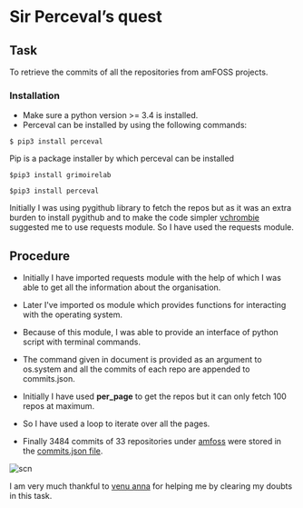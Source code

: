 # Sir Perceval’s quest

## Task
To retrieve the commits of all the repositories from amFOSS projects.




### **Installation**
*  Make sure a python version >= 3.4 is installed.
*  Perceval can be installed by using the following commands:

 `$ pip3 install perceval`

Pip is a package installer by which perceval can be installed

 ` $pip3 install grimoirelab `
   
 ` $pip3 install perceval `

Initially I was using pygithub library to fetch the repos but as it was an extra burden to install pygithub and to make the code simpler [vchrombie](https://github.com/vchrombie) suggested me to use requests module. So I have used the requests module.
## Procedure

* Initially I have imported requests module with the help of which I was able to get all the information about the organisation.
* Later I've imported os module which provides functions for interacting with the operating system.
* Because of this module, I was able to provide an interface of python script with terminal commands. 
* The command given in document is provided as an argument to os.system and all the commits of each repo are appended to commits.json.
* Initially I have used **per_page** to get the repos but it can only fetch 100 repos at maximum.
* So I have used a loop to iterate over all the pages.

* Finally 3484 commits of 33 repositories under [amfoss](https://github.com/amfoss) were stored in the [commits.json file](
https://github.com/adarshreddy-g/amfoss-tasks/blob/master/task-08/commits.json).



![scn](https://github.com/adarshreddy-g/dum/blob/master/Screenshot%20from%202020-11-13%2012-21-18.png?raw=true)

I am very much thankful to [venu anna](https://github.com/vchrombie) for helping me by clearing my doubts in this task.
